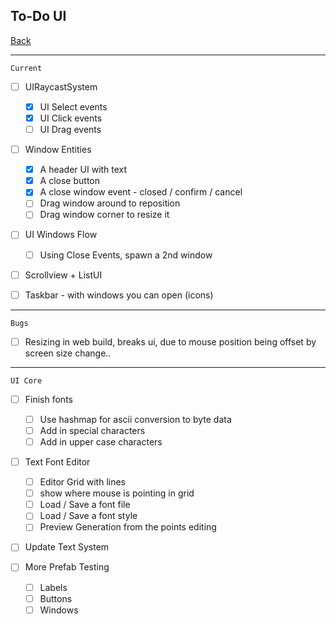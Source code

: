 To-Do UI
-----

[Back](todo-main.md)

-----

`Current`

- [ ] UIRaycastSystem
    - [x] UI Select events
    - [x] UI Click events
    - [ ] UI Drag events

- [ ] Window Entities
    - [x] A header UI with text
    - [x] A close button
    - [x] A close window event
            - closed / confirm / cancel
    - [ ] Drag window around to reposition
    - [ ] Drag window corner to resize it

- [ ] UI Windows Flow
    - [ ] Using Close Events, spawn a 2nd window
    
- [ ] Scrollview + ListUI

- [ ] Taskbar - with windows  you can open (icons)

-----

`Bugs`

- [ ] Resizing in web build, breaks ui, due to mouse position being offset by screen size change..

-----

`UI Core`

- [ ] Finish fonts
    - [ ] Use hashmap for ascii conversion to byte data
    - [ ] Add in special characters
    - [ ] Add in upper case characters

- [ ] Text Font Editor
    - [ ] Editor Grid with lines
    - [ ] show where mouse is pointing in grid
    - [ ] Load / Save a font file
    - [ ] Load / Save a font style
    - [ ] Preview Generation from the points editing

- [ ] Update Text System


- [ ] More Prefab Testing
    - [ ] Labels
    - [ ] Buttons
    - [ ] Windows